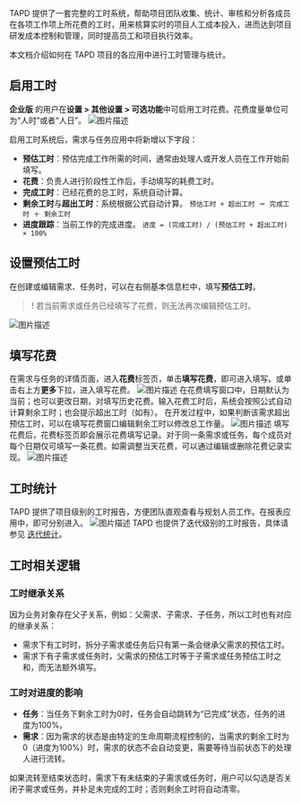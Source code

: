 TAPD 提供了一套完整的工时系统，帮助项目团队收集、统计、审核和分析各成员在各项工作项上所花费的工时，用来核算实时的项目人工成本投入，进而达到项目研发成本控制和管理，同时提高员工和项目执行效率。

本文档介绍如何在 TAPD 项目的各应用中进行工时管理与统计。

 

## 启用工时
**企业版** 的用户在**设置 > 其他设置 > 可选功能**中可启用工时花费。花费度量单位可为“人时”或者“人日”。
![图片描述](https://main.qcloudimg.com/raw/e8fcc548f2c096a1459fd922dbb49ca2.png)

启用工时系统后，需求与任务应用中将新增以下字段：

- **预估工时**：预估完成工作所需的时间，通常由处理人或开发人员在工作开始前填写。
- **花费**：负责人进行阶段性工作后，手动填写的耗费工时。
- **完成工时**：已经花费的总工时，系统自动计算。
- **剩余工时**与**超出工时**：系统根据公式自动计算。
`预估工时 + 超出工时 ＝ 完成工时 ＋ 剩余工时`
- **进度跟踪**：当前工作的完成进度。
`进度 = (完成工时) / (预估工时 + 超出工时) × 100%`

  

 

## 设置预估工时

在创建或编辑需求、任务时，可以在右侧基本信息栏中，填写**预估工时**。

>! 若当前需求或任务已经填写了花费，则无法再次编辑预估工时。

![图片描述](https://main.qcloudimg.com/raw/8e2df40c0a0946fc1ca0b6fc18137eb4.png)

 

## 填写花费

在需求与任务的详情页面，进入**花费**标签页，单击**填写花费**，即可进入填写。或单击右上方**更多**下拉，进入填写花费。
![图片描述](https://main.qcloudimg.com/raw/fa3ebdc140f66219a7d9234169215204.png)
在花费填写窗口中，日期默认为当前；也可以更改日期，对填写历史花费。输入花费工时后，系统会按照公式自动计算剩余工时；也会提示超出工时（如有）。
在开发过程中，如果判断该需求超出预估工时，可以在填写花费窗口编辑剩余工时以修改总工作量。
![图片描述](https://main.qcloudimg.com/raw/e83ab5a6df66d76f4432b60d70e62d7c.png)
填写花费后，花费标签页即会展示花费填写记录。对于同一条需求或任务，每个成员对每个日期仅可填写一条花费。如需调整当天花费，可以通过编辑或删除花费记录实现。
![图片描述](https://main.qcloudimg.com/raw/8b6d0a4bb26a911ed4bd2e2512fce5a7.png)

 

## 工时统计

TAPD 提供了项目级别的工时报告，方便团队直观查看与规划人员工作。在报表应用中，即可分别进入。
![图片描述](https://main.qcloudimg.com/raw/c088193f62ca9b55b40abea9ac34f97b.png)
TAPD 也提供了迭代级别的工时报告，具体请参见 [迭代统计](https://cloud.tencent.com/document/product/624/44324)。

 

## 工时相关逻辑

### 工时继承关系

因为业务对象存在父子关系，例如：父需求、子需求、子任务，所以工时也有对应的继承关系：

- 需求下有工时时，拆分子需求或任务后只有第一条会继承父需求的预估工时。
- 需求下有子需求或任务时，父需求的预估工时等于子需求或任务预估工时之和，而无法额外填写。

  

### 工时对进度的影响

- **任务**：当任务下剩余工时为0时，任务会自动跳转为“已完成”状态，任务的进度为100%。
- **需求**：因为需求的状态是由特定的生命周期流程控制的，当需求的剩余工时为0（进度为100%）时，需求的状态不会自动变更，需要等待当前状态下的处理人进行流转。

如果流转至结束状态时，需求下有未结束的子需求或任务时，用户可以勾选是否关闭子需求或任务，并补足未完成的工时；否则剩余工时将自动清零。

